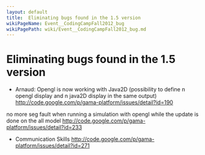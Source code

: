 ```yaml
---
layout: default
title:  Eliminating bugs found in the 1.5 version
wikiPageName: Event__CodingCampFall2012_bug
wikiPagePath: wiki/Event__CodingCampFall2012_bug.md
---
```





# Eliminating bugs found in the 1.5 version
  * Arnaud: Opengl is now working with Java2D (possibility to define n opengl display and n java2D display in the same output)
http://code.google.com/p/gama-platform/issues/detail?id=190

no more seg fault when running a simulation with opengl while the update is done on the all model
http://code.google.com/p/gama-platform/issues/detail?id=233

  * Communication Skills http://code.google.com/p/gama-platform/issues/detail?id=271
